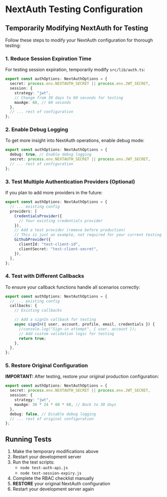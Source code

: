 # NextAuth Testing Configuration

## Temporarily Modifying NextAuth for Testing

Follow these steps to modify your NextAuth configuration for thorough testing:

### 1. Reduce Session Expiration Time

For testing session expiration, temporarily modify `src/lib/auth.ts`:

```typescript
export const authOptions: NextAuthOptions = {
  secret: process.env.NEXTAUTH_SECRET || process.env.JWT_SECRET,
  session: {
    strategy: "jwt",
    // Change from 30 days to 60 seconds for testing
    maxAge: 60, // 60 seconds
  },
  // ... rest of configuration
};
```

### 2. Enable Debug Logging

To get more insight into NextAuth operations, enable debug mode:

```typescript
export const authOptions: NextAuthOptions = {
  debug: true, // Enable debug logging
  secret: process.env.NEXTAUTH_SECRET || process.env.JWT_SECRET,
  // ... rest of configuration
};
```

### 3. Test Multiple Authentication Providers (Optional)

If you plan to add more providers in the future:

```typescript
export const authOptions: NextAuthOptions = {
  // ... existing config
  providers: [
    CredentialsProvider({
      // Your existing credentials provider
    }),
    // Add a test provider (remove before production)
    // This is just an example, not required for your current testing
    GithubProvider({
      clientId: "test-client-id",
      clientSecret: "test-client-secret",
    }),
  ],
};
```

### 4. Test with Different Callbacks

To ensure your callback functions handle all scenarios correctly:

```typescript
export const authOptions: NextAuthOptions = {
  // ... existing config
  callbacks: {
    // Existing callbacks

    // Add a signIn callback for testing
    async signIn({ user, account, profile, email, credentials }) {
      //console.log("Sign-in attempt", { user, account });
      // Add custom validation logic for testing
      return true;
    },
  },
};
```

### 5. Restore Original Configuration

**IMPORTANT:** After testing, restore your original production configuration:

```typescript
export const authOptions: NextAuthOptions = {
  secret: process.env.NEXTAUTH_SECRET || process.env.JWT_SECRET,
  session: {
    strategy: "jwt",
    maxAge: 30 * 24 * 60 * 60, // Back to 30 days
  },
  debug: false, // Disable debug logging
  // ... rest of original configuration
};
```

## Running Tests

1. Make the temporary modifications above
2. Restart your development server
3. Run the test scripts:
   - `node test-auth-api.js`
   - `node test-session-expiry.js`
4. Complete the RBAC checklist manually
5. **RESTORE** your original NextAuth configuration
6. Restart your development server again

